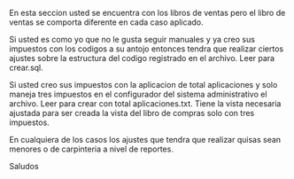 En esta seccion usted se encuentra con los libros de ventas pero el libro de ventas se comporta diferente en cada caso aplicado.

Si usted es como yo que no le gusta seguir manuales y ya creo sus impuestos con los codigos a su antojo entonces tendra que realizar ciertos ajustes sobre la estructura del codigo registrado en el archivo.
Leer para crear.sql.

Si usted creo sus impuestos con la aplicacion de total aplicaciones y solo maneja tres impuestos en el configurador del sistema administrativo el archivo.
Leer para crear con total aplicaciones.txt.
Tiene la vista necesaria ajustada para ser creada la vista del libro de compras solo con tres impuestos.

En cualquiera de los casos los ajustes que tendra que realizar quisas sean menores o de carpinteria a nivel de reportes.

Saludos
